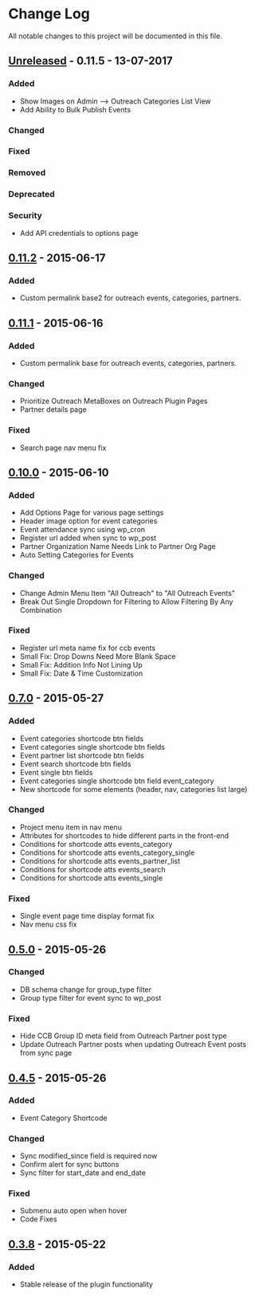 # Change Log
All notable changes to this project will be documented in this file.

## [Unreleased] - 0.11.5 - 13-07-2017
### Added
- Show Images on Admin --> Outreach Categories List View
- Add Ability to Bulk Publish Events

### Changed

### Fixed

### Removed

### Deprecated

### Security
- Add API credentials to options page

## [0.11.2] - 2015-06-17
### Added
- Custom permalink base2 for outreach events, categories, partners.

## [0.11.1] - 2015-06-16
### Added
- Custom permalink base for outreach events, categories, partners.

### Changed
- Prioritize Outreach MetaBoxes on Outreach Plugin Pages
- Partner details page

### Fixed
- Search page nav menu fix

## [0.10.0] - 2015-06-10
### Added
- Add Options Page for various page settings
- Header image option for event categories
- Event attendance sync using wp_cron
- Register url added when sync to wp_post
- Partner Organization Name Needs Link to Partner Org Page
- Auto Setting Categories for Events

### Changed
- Change Admin Menu Item "All Outreach" to "All Outreach Events"
- Break Out Single Dropdown for Filtering to Allow Filtering By Any Combination

### Fixed
- Register url meta name fix for ccb events
- Small Fix: Drop Downs Need More Blank Space
- Small Fix: Addition Info Not Lining Up
- Small Fix: Date & Time Customization

## [0.7.0] - 2015-05-27
### Added
- Event categories shortcode btn fields
- Event categories single shortcode btn fields
- Event partner list shortcode btn fields
- Event search shortcode btn fields
- Event single btn fields
- Event categories single shortcode btn field event_category
- New shortcode for some elements (header, nav, categories list large)

### Changed
- Project menu item in nav menu
- Attributes for shortcodes to hide different parts in the front-end
- Conditions for shortcode atts events_category
- Conditions for shortcode atts events_category_single
- Conditions for shortcode atts events_partner_list
- Conditions for shortcode atts events_search
- Conditions for shortcode atts events_single

### Fixed
- Single event page time display format fix
- Nav menu css fix

## [0.5.0] - 2015-05-26
### Changed
- DB schema change for group_type filter
- Group type filter for event sync to wp_post

### Fixed
- Hide CCB Group ID meta field from Outreach Partner post type
- Update Outreach Partner posts when updating Outreach Event posts from sync page

## [0.4.5] - 2015-05-26
### Added
- Event Category Shortcode

### Changed
- Sync modified_since field is required now
- Confirm alert for sync buttons
- Sync filter for start_date and end_date

### Fixed
- Submenu auto open when hover
- Code Fixes

## [0.3.8] - 2015-05-22
### Added
- Stable release of the plugin functionality

[Unreleased]: https://github.com/LiquidChurch/lqd-outreach/compare/v0.11.2...HEAD
[0.11.2]: https://github.com/LiquidChurch/lqd-outreach/compare/v0.11.1..v0.11.2
[0.11.1]: https://github.com/LiquidChurch/lqd-outreach/compare/v0.10.0..v0.11.1
[0.10.0]: https://github.com/LiquidChurch/lqd-outreach/compare/v0.7.0...v0.10.0
[0.7.0]: https://github.com/LiquidChurch/lqd-outreach/compare/v0.5.0...v0.7.0
[0.5.0]: https://github.com/LiquidChurch/lqd-outreach/compare/v0.4.5...v0.5.0
[0.4.5]: https://github.com/LiquidChurch/lqd-outreach/compare/v0.3.8...v0.4.5
[0.3.8]: https://github.com/LiquidChurch/lqd-outreach/compare/0.0.0...v0.3.8
